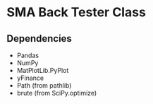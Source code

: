 # SMA Back Tester Class

## Dependencies
* Pandas
* NumPy
* MatPlotLib.PyPlot
* yFinance
* Path (from pathlib)
* brute (from SciPy.optimize)